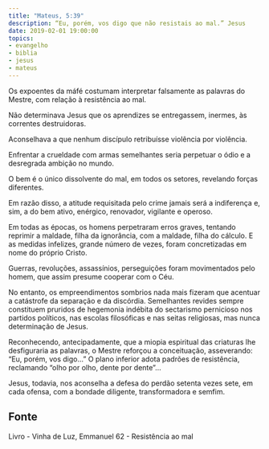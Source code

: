 ```yaml
---
title: "Mateus, 5:39"
description: “Eu, porém, vos digo que não resistais ao mal.” Jesus
date: 2019-02-01 19:00:00
topics: 
- evangelho
- biblia
- jesus
- mateus
---
```


Os expoentes da má­fé costumam interpretar falsamente as palavras do
Mestre, com relação à resistência ao mal.

Não determinava Jesus que os aprendizes se entregassem, inermes, às
correntes destruidoras.

Aconselhava a que nenhum discípulo retribuísse violência por violência.

Enfrentar a crueldade com armas semelhantes seria perpetuar o ódio e a
desregrada ambição no mundo.

O bem é o único dissolvente do mal, em todos os setores, revelando forças
diferentes.

Em razão disso, a atitude requisitada pelo crime jamais será a indiferença e,
sim, a do bem ativo, enérgico, renovador, vigilante e operoso.

Em todas as épocas, os homens perpetraram erros graves, tentando reprimir
a maldade, filha da ignorância, com a maldade, filha do cálculo. E as medidas
infelizes, grande número de vezes, foram concretizadas em nome do próprio Cristo.

Guerras, revoluções, assassínios, perseguições foram movimentados pelo
homem, que assim presume cooperar com o Céu.

No entanto, os empreendimentos sombrios nada mais fizeram que acentuar
a catástrofe da separação e da discórdia. Semelhantes revides sempre constituem
pruridos de hegemonia indébita do sectarismo pernicioso nos partidos políticos, nas
escolas filosóficas e nas seitas religiosas, mas nunca determinação de Jesus.

Reconhecendo, antecipadamente, que a miopia espiritual das criaturas lhe
desfiguraria as palavras, o Mestre reforçou a conceituação, asseverando: “Eu,
porém, vos digo...”
O plano inferior adota padrões de resistência, reclamando “olho por olho,
dente por dente”...

Jesus, todavia, nos aconselha a defesa do perdão setenta vezes sete, em cada
ofensa, com a bondade diligente, transformadora e sem­fim.


## Fonte
Livro - Vinha de Luz, Emmanuel
62 - Resistência ao mal
